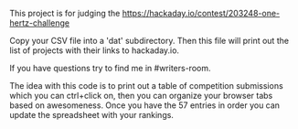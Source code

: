 This project is for judging the https://hackaday.io/contest/203248-one-hertz-challenge

Copy your CSV file into a 'dat' subdirectory. Then this file will print out the list of projects with their links to hackaday.io.

If you have questions try to find me in #writers-room.

The idea with this code is to print out a table of competition submissions which you can ctrl+click on,
then you can organize your browser tabs based on awesomeness. Once you have the 57 entries in order
you can update the spreadsheet with your rankings.
